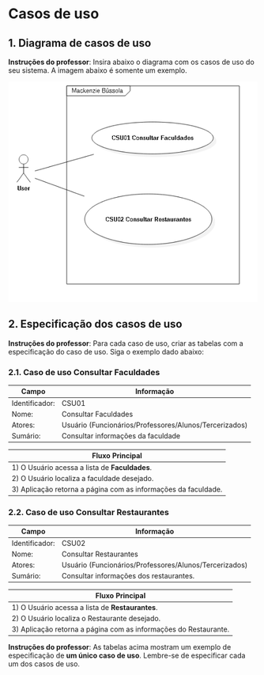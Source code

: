 # Casos de uso

## 1. Diagrama de casos de uso

**Instruções do professor**: Insira abaixo o diagrama com os casos de uso do seu sistema. A imagem abaixo é somente um exemplo.

![Diagrama dos casos de uso](UseCaseDiagram1.png)

## 2. Especificação dos casos de uso

**Instruções do professor**: Para cada caso de uso, criar as tabelas com a especificação do caso de uso. Siga o exemplo dado abaixo:

### 2.1. Caso de uso **Consultar Faculdades**

| Campo          | Informação        |
|---|---|
| Identificador: | CSU01              |
| Nome:          | Consultar Faculdades |
| Atores:        | Usuário (Funcionários/Professores/Alunos/Tercerizados) |
| Sumário:       | Consultar informações da faculdade |

| Fluxo Principal |
|---|
| 1) O Usuário acessa a lista de **Faculdades**. |
| 2) O Usuário localiza a faculdade desejado.             |
| 3) Aplicação retorna a página com as informações da faculdade. |

### 2.2. Caso de uso **Consultar Restaurantes**

| Campo          | Informação        |
|---|---|
| Identificador: | CSU02              |
| Nome:          | Consultar Restaurantes |
| Atores:        | Usuário (Funcionários/Professores/Alunos/Tercerizados) |
| Sumário:       | Consultar informações dos restaurantes. |

| Fluxo Principal |
|---|
| 1) O Usuário acessa a lista de **Restaurantes**. |
| 2) O Usuário localiza o Restaurante desejado.             |
| 3) Aplicação retorna a página com as informações do Restaurante. |

**Instruções do professor**: As tabelas acima mostram um exemplo de especificação de **um único caso de uso**. Lembre-se de especificar cada um dos casos de uso.



